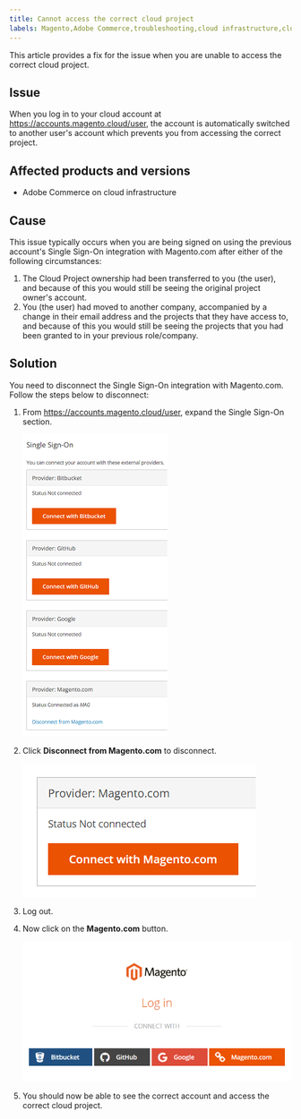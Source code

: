 ```yaml
---
title: Cannot access the correct cloud project
labels: Magento,Adobe Commerce,troubleshooting,cloud infrastructure,cloud project,account switched,access,Single Sign-On,Magento.com
---
```


This article provides a fix for the issue when you are unable to access the correct cloud project.

## Issue

When you log in to your cloud account at https://accounts.magento.cloud/user, the account is automatically switched to another user's account which prevents you from accessing the correct project.

## Affected products and versions

* Adobe Commerce on cloud infrastructure

## Cause

This issue typically occurs when you are being signed on using the previous account's Single Sign-On integration with Magento.com after either of the following circumstances:

1. The Cloud Project ownership had been transferred to you (the user), and because of this you would still be seeing the original project owner's account.
1. You (the user) had moved to another company, accompanied by a change in their email address and the projects that they have access to, and because of this you would still be seeing the projects that you had been granted to in your previous role/company.

## Solution

You need to disconnect the Single Sign-On integration with Magento.com. Follow the steps below to disconnect:

1. From https://accounts.magento.cloud/user, expand the Single Sign-On section.

    ![single-sign-on](assets/single-sign-on.png)

1. Click **Disconnect from Magento.com** to disconnect.

    ![Disconnect from Magento.com](assets/disconnect-from-magento-com.png)

1. Log out.
1. Now click on the **Magento.com** button.

    ![Magento.com](assets/magento-com.png)

1. You should now be able to see the correct account and access the correct cloud project.
